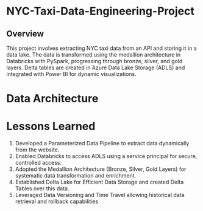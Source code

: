 # NYC-Taxi-Data-Engineering-Project

## Overview
This project involves extracting NYC taxi data from an API and storing it in a data lake. The data is transformed using the medallion architecture in Databricks with PySpark, progressing through bronze, silver, and gold layers. Delta tables are created in Azure Data Lake Storage (ADLS) and integrated with Power BI for dynamic visualizations.


# Data Architecture


# Lessons Learned
1. Developed a Parameterized Data Pipeline to extract data dynamically from the website.
2. Enabled Databricks to access ADLS using a service principal for secure, controlled access.
3. Adopted the Medallion Architecture (Bronze, Silver, Gold Layers) for systematic data transformation and enrichment.
4. Established Delta Lake for Efficient Data Storage and created Delta Tables over this data.
5. Leveraged Data Versioning and Time Travel allowing historical data retrieval and rollback capabilities

